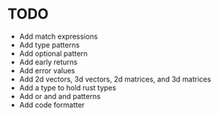 # TODO

- Add match expressions
- Add type patterns
- Add optional pattern
- Add early returns
- Add error values
- Add 2d vectors, 3d vectors, 2d matrices, and 3d matrices
- Add a type to hold rust types
- Add or and and patterns
- Add code formatter
